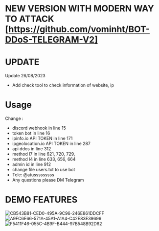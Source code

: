 # NEW VERSION WITH MODERN WAY TO ATTACK <br> [https://github.com/vominht/BOT-DDoS-TELEGRAM-V2]
# UPDATE
Update 26/08/2023
- Add check tool to check information of website, ip
# Usage
Change :
- discord webhook in line 15
- token bot in line 16
- ipinfo.io API TOKEN in line 171
- ipgeolocation.io API TOKEN in line 287 
- api ddos in line 312
- method l7 in line 621, 720, 729, 
- method l4 in line 633, 656, 664
- admin id in line 912
- change file users.txt to use bot
- Tele: @atusssssssss
- Any questions please DM Telegram
# DEMO FEATURES
![CB543B81-CED0-495A-9C96-246E861DDCFF](https://github.com/vominht/BOT-DDoS-TELEGRAM/assets/103721562/40f8438e-8433-4757-9e7b-34e81624d732)
![A9FC6E66-571A-45A1-A1A4-C42E83E39699](https://github.com/vominht/BOT-DDoS-TELEGRAM/assets/103721562/e8b979ae-1d76-4d34-b3af-296888b636ca)
![F5411F46-055C-4B9F-B444-97B548B92D62](https://github.com/vominht/BOT-DDoS-TELEGRAM/assets/103721562/8f729def-1fa0-4d77-923a-3e6b1ef9deaf)
